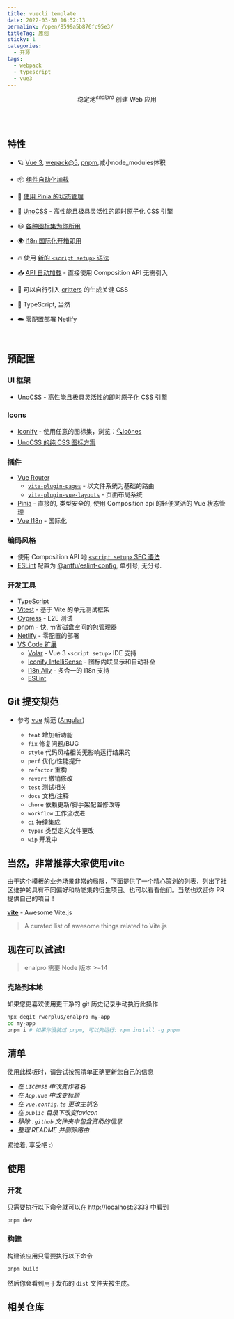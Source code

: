 ```yaml
---
title: vuecli template
date: 2022-03-30 16:52:13
permalink: /open/8599a5b876fc95e3/
titleTag: 原创
sticky: 1
categories:
  - 开源
tags:
  - webpack
  - typescript
  - vue3
---
```


<p align='center'>
稳定地<sup><em>enalpro</em></sup> 创建 Web 应用
<br> 
</p>

<br>

<br>

## 特性

- 🪐 [Vue 3](https://github.com/vuejs/vue-next), [wepack@5](https://github.com/vitejs/vite), [pnpm](https://pnpm.js.org/),减小node_modules体积

<!-- - 🗂 [基于文件的路由](./src/pages) -->

- 📦 [组件自动化加载](./src/components)

- 🍍 [使用 Pinia 的状态管理](https://pinia.esm.dev/)

- 🎨 [UnoCSS](https://github.com/unocss/unocss) - 高性能且极具灵活性的即时原子化 CSS 引擎

- 😃 [各种图标集为你所用](https://github.com/antfu/unocss/tree/main/packages/preset-icons)

- 🌍 [I18n 国际化开箱即用](./locales)

- 🔥 使用 [新的 `<script setup>` 语法](https://github.com/vuejs/rfcs/pull/227)

- 📥 [API 自动加载](https://github.com/antfu/unplugin-auto-import) - 直接使用 Composition API 无需引入

- 🦔 可以自行引入 [critters](https://github.com/GoogleChromeLabs/critters) 的生成关键 CSS

- 🦾 TypeScript, 当然

- ☁️ 零配置部署 Netlify

<br>

## 预配置

### UI 框架

- [UnoCSS](https://github.com/antfu/unocss) - 高性能且极具灵活性的即时原子化 CSS 引擎

### Icons

- [Iconify](https://iconify.design) - 使用任意的图标集，浏览：[🔍Icônes](https://icones.netlify.app/)
- [UnoCSS 的纯 CSS 图标方案](https://github.com/antfu/unocss/tree/main/packages/preset-icons)

### 插件

- [Vue Router](https://github.com/vuejs/vue-router)
    - [`vite-plugin-pages`](https://github.com/hannoeru/vite-plugin-pages) - 以文件系统为基础的路由
    - [`vite-plugin-vue-layouts`](https://github.com/JohnCampionJr/vite-plugin-vue-layouts) - 页面布局系统
- [Pinia](https://pinia.esm.dev) - 直接的, 类型安全的, 使用 Composition api 的轻便灵活的 Vue 状态管理
- [Vue I18n](https://github.com/intlify/vue-i18n-next) - 国际化

### 编码风格

- 使用 Composition API 地 [`<script setup>` SFC 语法](https://github.com/vuejs/rfcs/pull/227)
- [ESLint](https://eslint.org/) 配置为 [@antfu/eslint-config](https://github.com/antfu/eslint-config), 单引号, 无分号.

### 开发工具
- [TypeScript](https://www.typescriptlang.org/)
- [Vitest](https://github.com/vitest-dev/vitest) - 基于 Vite 的单元测试框架
- [Cypress](https://cypress.io/) - E2E 测试
- [pnpm](https://pnpm.js.org/) - 快, 节省磁盘空间的包管理器
- [Netlify](https://www.netlify.com/) - 零配置的部署
- [VS Code 扩展](./.vscode/extensions.json)
    - [Volar](https://marketplace.visualstudio.com/items?itemName=johnsoncodehk.volar) - Vue 3 `<script setup>` IDE 支持
    - [Iconify IntelliSense](https://marketplace.visualstudio.com/items?itemName=antfu.iconify) - 图标内联显示和自动补全
    - [i18n Ally](https://marketplace.visualstudio.com/items?itemName=lokalise.i18n-ally) - 多合一的 I18n 支持
    - [ESLint](https://marketplace.visualstudio.com/items?itemName=dbaeumer.vscode-eslint)

## Git 提交规范

- 参考 [vue](https://github.com/vuejs/vue/blob/dev/.github/COMMIT_CONVENTION.md) 规范 ([Angular](https://github.com/conventional-changelog/conventional-changelog/tree/master/packages/conventional-changelog-angular))

    - `feat` 增加新功能
    - `fix` 修复问题/BUG
    - `style` 代码风格相关无影响运行结果的
    - `perf` 优化/性能提升
    - `refactor` 重构
    - `revert` 撤销修改
    - `test` 测试相关
    - `docs` 文档/注释
    - `chore` 依赖更新/脚手架配置修改等
    - `workflow` 工作流改进
    - `ci` 持续集成
    - `types` 类型定义文件更改
    - `wip` 开发中


## 当然，非常推荐大家使用vite

由于这个模板的业务场景非常的局限，下面提供了一个精心策划的列表，列出了社区维护的具有不同偏好和功能集的衍生项目。也可以看看他们。当然也欢迎你 PR 提供自己的项目！

[**vite**](https://github.com/vitejs/awesome-vite#templates) - Awesome Vite.js

> A curated list of awesome things related to Vite.js


## 现在可以试试!

> enalpro 需要 Node 版本 >=14

### 克隆到本地

如果您更喜欢使用更干净的 git 历史记录手动执行此操作

```bash
npx degit rwerplus/enalpro my-app
cd my-app
pnpm i # 如果你没装过 pnpm, 可以先运行: npm install -g pnpm
```

## 清单

使用此模板时，请尝试按照清单正确更新您自己的信息

-  *在 `LICENSE` 中改变作者名*
-  *在 `App.vue` 中改变标题*
-  *在 `vue.config.ts` 更改主机名*
-  *在 `public` 目录下改变favicon*
-  *移除 `.github` 文件夹中包含资助的信息*
-  *整理 README 并删除路由*

紧接着, 享受吧 :)

## 使用

### 开发

只需要执行以下命令就可以在 http://localhost:3333 中看到

```bash
pnpm dev
```

### 构建

构建该应用只需要执行以下命令

```bash
pnpm build
```

然后你会看到用于发布的 `dist` 文件夹被生成。

## 相关仓库

<!-- - [vite-plugin-mock](https://github.com/anncwb/vite-plugin-mock) - 用于本地及开发环境数据 mock
- [vite-plugin-html](https://github.com/anncwb/vite-plugin-html) - 用于 html 模版转换及压缩
- [vite-plugin-style-import](https://github.com/anncwb/vite-plugin-style-import) - 用于组件库样式按需引入
- [vite-plugin-theme](https://github.com/anncwb/vite-plugin-theme) - 用于在线切换主题色等颜色相关配置
- [vite-plugin-imagemin](https://github.com/anncwb/vite-plugin-imagemin) - 用于打包压缩图片资源
- [vite-plugin-compression](https://github.com/anncwb/vite-plugin-compression) - 用于打包输出.gz|.brotil 文件
- [vite-plugin-svg-icons](https://github.com/anncwb/vite-plugin-svg-icons) - 用于快速生成 svg 雪碧图 -->

<!-- ## 后台整合示例

- [lamp-cloud](https://github.com/zuihou/lamp-cloud) - 基于 SpringCloud Alibaba 的微服务中后台快速开发平台
- [matecloud](https://github.com/matevip/matecloud) - MateCloud 微服务脚手架，基于 Spring Cloud 2020.0.3、SpringBoot 2.5.3 的全开源平台 -->
